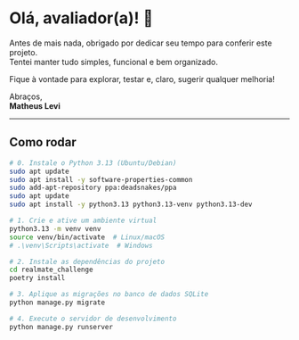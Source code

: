 # Olá, avaliador(a)! 👋

Antes de mais nada, obrigado por dedicar seu tempo para conferir este projeto.  
Tentei manter tudo simples, funcional e bem organizado.

Fique à vontade para explorar, testar e, claro, sugerir qualquer melhoria!

Abraços,  
**Matheus Levi**

---

## Como rodar

```bash
# 0. Instale o Python 3.13 (Ubuntu/Debian)
sudo apt update
sudo apt install -y software-properties-common
sudo add-apt-repository ppa:deadsnakes/ppa
sudo apt update
sudo apt install -y python3.13 python3.13-venv python3.13-dev

# 1. Crie e ative um ambiente virtual
python3.13 -m venv venv
source venv/bin/activate  # Linux/macOS
# .\venv\Scripts\activate  # Windows

# 2. Instale as dependências do projeto
cd realmate_challenge
poetry install

# 3. Aplique as migrações no banco de dados SQLite
python manage.py migrate

# 4. Execute o servidor de desenvolvimento
python manage.py runserver
